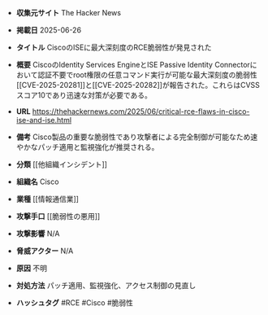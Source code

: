 - **収集元サイト**
The Hacker News

- **掲載日**
2025-06-26

- **タイトル**
CiscoのISEに最大深刻度のRCE脆弱性が発見された

- **概要**
CiscoのIdentity Services EngineとISE Passive Identity Connectorにおいて認証不要でroot権限の任意コマンド実行が可能な最大深刻度の脆弱性[[CVE-2025-20281]]と[[CVE-2025-20282]]が報告された。これらはCVSSスコア10であり迅速な対策が必要である。

- **URL**
https://thehackernews.com/2025/06/critical-rce-flaws-in-cisco-ise-and-ise.html

- **備考**
Cisco製品の重要な脆弱性であり攻撃者による完全制御が可能なため速やかなパッチ適用と監視強化が推奨される。

- **分類**
[[他組織インシデント]]

- **組織名**
Cisco

- **業種**
[[情報通信業]]

- **攻撃手口**
[[脆弱性の悪用]]

- **攻撃影響**
N/A

- **脅威アクター**
N/A

- **原因**
不明

- **対処方法**
パッチ適用、監視強化、アクセス制御の見直し

- **ハッシュタグ**
#RCE #Cisco #脆弱性
